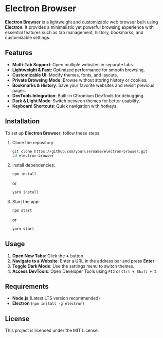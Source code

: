 # Electron Browser

**Electron Browser** is a lightweight and customizable web browser built using **Electron**. It provides a minimalistic yet powerful browsing experience with essential features such as tab management, history, bookmarks, and customizable settings.

## Features

- **Multi-Tab Support**: Open multiple websites in separate tabs.
- **Lightweight & Fast**: Optimized performance for smooth browsing.
- **Customizable UI**: Modify themes, fonts, and layouts.
- **Private Browsing Mode**: Browse without storing history or cookies.
- **Bookmarks & History**: Save your favorite websites and revisit previous pages.
- **DevTools Integration**: Built-in Chromium DevTools for debugging.
- **Dark & Light Mode**: Switch between themes for better usability.
- **Keyboard Shortcuts**: Quick navigation with hotkeys.

## Installation

To set up **Electron Browser**, follow these steps:

1. Clone the repository:
   ```bash
   git clone https://github.com/yourusername/electron-browser.git
   cd electron-browser
   ```

2. Install dependencies:
   ```bash
   npm install
   ```
   or
   ```bash
   yarn install
   ```

3. Start the app:
   ```bash
   npm start
   ```
   or
   ```bash
   yarn start
   ```

## Usage

1. **Open New Tabs**: Click the **+** button.
2. **Navigate to a Website**: Enter a URL in the address bar and press **Enter**.
3. **Toggle Dark Mode**: Use the settings menu to switch themes.
4. **Access DevTools**: Open Developer Tools using `F12` or `Ctrl + Shift + I`.

## Requirements

- **Node.js** (Latest LTS version recommended)
- **Electron** (`npm install -g electron`)

## License

This project is licensed under the MIT License.
